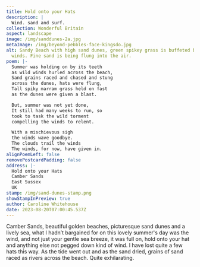 ```yaml
---
title: Hold onto your Hats
description: |
  Wind. sand and surf.
collection: Wonderful Britain
aspect: landscape
image: /img/sanddunes-2a.jpg
metaImage: /img/beyond-pebbles-face-kingsdo.jpg
alt: Sandy Beach with high sand dunes, green spikey grass is buffeted by wild
  winds. Fine sand is being flung into the air.
poem: |-
  Summer was holding on by its teeth
  as wild winds hurled across the beach,
  Sand grains raced and chased and stung
  across the dunes, hats were flung,
  Tall spiky marram grass held on fast 
  as the dunes were given a blast.

  But, summer was not yet done,
  It still had many weeks to run, so
  took to task the wild torment
  compelling the winds to relent.

  With a mischievous sigh
  the winds wave goodbye.
  The clouds trail the winds
  The winds, for now, have given in.
alignPoemLeft: false
removePostcardPadding: false
address: |-
  Hold onto your Hats
  Camber Sands
  East Sussex
  UK
stamp: /img/sand-dunes-stamp.png
showStampInPreview: true
author: Caroline Whitehouse
date: 2023-08-20T07:00:45.537Z
---
```

Camber Sands, beautiful golden beaches, picturesque sand dunes and a lively sea, what I hadn’t bargained for on this lovely summer's day was the wind, and not just your gentle sea breeze, it was full on, hold onto your hat and anything else not pegged down kind of wind. I have lost quite a few hats this way. As the tide went out and as the sand dried, grains of sand raced as rivers across the beach. Quite exhilarating.